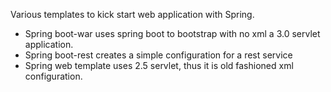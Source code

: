 Various templates to kick start web application with Spring. 

* Spring boot-war uses spring boot to bootstrap with no xml a 3.0 servlet application. 
* Spring boot-rest creates a simple configuration for a rest service
* Spring web template uses 2.5 servlet, thus it is old fashioned xml configuration. 

